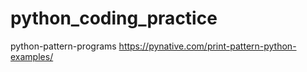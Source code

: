 # python_coding_practice
  python-pattern-programs
      https://pynative.com/print-pattern-python-examples/
      
      
  
      
  
